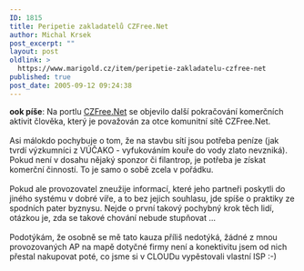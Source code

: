```yaml
---
ID: 1815
title: Peripetie zakladatelů CZFree.Net
author: Michal Krsek
post_excerpt: ""
layout: post
oldlink: >
  https://www.marigold.cz/item/peripetie-zakladatelu-czfree-net
published: true
post_date: 2005-09-12 09:24:38
---
```

<p><b>ook píše</b>: Na portlu <a href="http://czfree.net/forum/showthread.php?threadid=13982" >CZFree.Net</a> se objevilo další pokračování komerčních aktivit člověka, který je považován za otce komunitní sítě CZFree.Net. <br />
<br />
Asi málokdo pochybuje o tom, že na stavbu sítí jsou potřeba peníze (jak
tvrdí výzkumníci z VÚČAKO - vyfukováním kouře do vody zlato nevzniká).
Pokud není v dosahu nějaký sponzor či filantrop, je potřeba je získat
komerční činností. To je samo o sobě zcela v pořádku.<br />
<br />
Pokud ale provozovatel zneužije informací, které jeho partneři poskytli
do jiného systému v dobré víře, a to bez jejich souhlasu, jde spíše o
praktiky ze spodních pater byznysu. Nejde o první takový pochybný krok
těch lidí, otázkou je, zda se takové chování nebude stupňovat ...<br />
<br />
Podotýkám, že osobně se mě tato kauza příliš nedotýká, žádné z mnou
provozovaných AP na mapě dotyčné firmy není a konektivitu jsem od nich
přestal nakupovat poté, co jsme si v CLOUDu vypěstovali vlastní ISP :-)</p>
